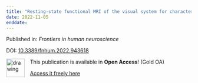 ```yaml
---
title: "Resting-state functional MRI of the visual system for characterization of optic neuropathy."
date: 2022-11-05
enddate:
---
```


Published in: *Frontiers in human neuroscience*

DOI: [10.3389/fnhum.2022.943618](https://doi.org/10.3389/fnhum.2022.943618)

<img src="https://upload.wikimedia.org/wikipedia/commons/thumb/7/77/Open_Access_logo_PLoS_transparent.svg/800px-Open_Access_logo_PLoS_transparent.svg.png" alt="drawing" width="50" align="left"/> &nbsp;&nbsp;&nbsp;This publication is available in **Open Access**! (Gold OA)

&nbsp;&nbsp;&nbsp;<a href="https://www.frontiersin.org/articles/10.3389/fnhum.2022.943618/pdf">Access it freely here</a>

